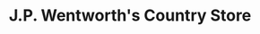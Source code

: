 ---
title: "J.P. Wentworth's Country Store"
url: /brooks/j-p-wentworths-country-store/
shop: Lebensmittel
---